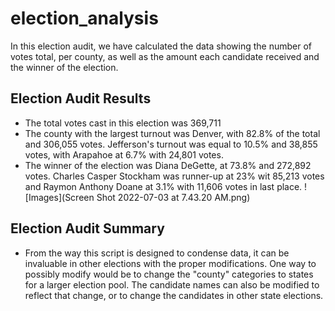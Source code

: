 # election_analysis

In this election audit, we have calculated the data showing the number of votes total, per county, as well as the amount each candidate received and the winner of the election.

## Election Audit Results

* The total votes cast in this election was 369,711
* The county with the largest turnout was Denver, with 82.8% of the total and 306,055 votes. Jefferson's turnout was equal to 10.5% and 38,855 votes, with Arapahoe at 6.7% with 24,801 votes.
* The winner of the election was Diana DeGette, at 73.8% and 272,892 votes. Charles Casper Stockham was runner-up at 23% wit 85,213 votes and Raymon Anthony Doane at 3.1% with 11,606 votes in last place.
![Images](Screen Shot 2022-07-03 at 7.43.20 AM.png)

## Election Audit Summary

* From the way this script is designed to condense data, it can be invaluable in other elections with the proper modifications. One way to possibly modify would be to change the "county" categories to states for a larger election pool. The candidate names can also be modified to reflect that change, or to change the candidates in other state elections.

